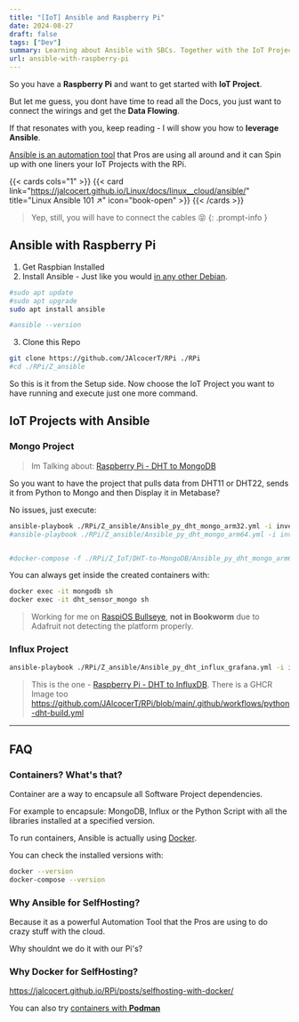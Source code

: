 ```yaml
---
title: "[IoT] Ansible and Raspberry Pi"
date: 2024-08-27
draft: false
tags: ["Dev"]
summary: Learning about Ansible with SBCs. Together with the IoT Project DHT/InfluxDB
url: ansible-with-raspberry-pi
---
```


So you have a **Raspberry Pi** and want to get started with **IoT Project**.

But let me guess, you dont have time to read all the Docs, you just want to connect the wirings and get the **Data Flowing**.

If that resonates with you, keep reading - I will show you how to **leverage Ansible**.

[Ansible is an automation tool](https://jalcocert.github.io/Linux/docs/linux__cloud.md/ansible/) that Pros are using all around and it can Spin up with one liners your IoT Projects with the RPi.

{{< cards cols="1" >}}
  {{< card link="https://jalcocert.github.io/Linux/docs/linux__cloud/ansible/" title="Linux Ansible 101 ↗" icon="book-open" >}}
{{< /cards >}}

> Yep, still, you will have to connect the cables 😝
{: .prompt-info }

## Ansible with Raspberry Pi

1. Get Raspbian Installed
2. Install Ansible - Just like you would [in any other Debian](https://jalcocert.github.io/Linux/docs/linux__cloud.md/ansible/#installing-ansible).

```sh
#sudo apt update
#sudo apt upgrade
sudo apt install ansible

#ansible --version
```

3. Clone this Repo

```sh
git clone https://github.com/JAlcocerT/RPi ./RPi
#cd ./RPi/Z_ansible
```

So this is it from the Setup side. Now choose the IoT Project you want to have running and execute just one more command.

## IoT Projects with Ansible

### Mongo Project

> Im Talking about: [Raspberry Pi - DHT to MongoDB](https://jalcocert.github.io/RPi/posts/rpi-iot-dht1122-mongo/)

So you want to have the project that pulls data from DHT11 or DHT22, sends it from Python to Mongo and then Display it in Metabase?

No issues, just execute:

```sh
ansible-playbook ./RPi/Z_ansible/Ansible_py_dht_mongo_arm32.yml -i inventory.ini #execute Meta Project Playbook
#ansible-playbook ./RPi/Z_ansible/Ansible_py_dht_mongo_arm64.yml -i inventory.ini #execute Meta Project Playbook


#docker-compose -f ./RPi/Z_IoT/DHT-to-MongoDB/Ansible_py_dht_mongo_arm64.yml up -d # Basically it spins up Docker and This Stack
```

You can always get inside the created containers with:

```sh
docker exec -it mongodb sh
docker exec -it dht_sensor_mongo sh
```


> Working for me on [RaspiOS Bullseye](https://downloads.raspberrypi.com/raspios_armhf/images/raspios_armhf-2023-05-03/), **not in Bookworm** due to Adafruit not detecting the platform properly.


### Influx Project

```sh
ansible-playbook ./RPi/Z_ansible/Ansible_py_dht_influx_grafana.yml -i inventory.ini #execute Influx Project Playbook
```

> This is the one - [Raspberry Pi - DHT to InfluxDB](https://jalcocert.github.io/RPi/posts/rpi-iot-dht11-influxdb/). There is a GHCR Image too <https://github.com/JAlcocerT/RPi/blob/main/.github/workflows/python-dht-build.yml>


---

## FAQ

### Containers? What's that?

Container are a way to encapsule all Software Project dependencies.

For example to encapsule: MongoDB, Influx or the Python Script with all the libraries installed at a specified version.

To run containers, Ansible is actually using [Docker](https://jalcocert.github.io/RPi/posts/selfhosting-with-docker/).

You can check the installed versions with:

```sh
docker --version
docker-compose --version
```

### Why Ansible for SelfHosting?

Because it as a powerful Automation Tool that the Pros are using to do crazy stuff with the cloud.

Why shouldnt we do it with our Pi's?

### Why Docker for SelfHosting?

<https://jalcocert.github.io/RPi/posts/selfhosting-with-docker/>

You can also try [containers with **Podman**](https://fossengineer.com/docker-alternatives-for-data-analytics/)